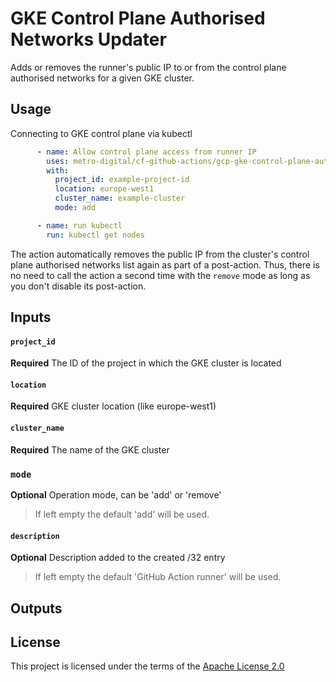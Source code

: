 # GKE Control Plane Authorised Networks Updater

Adds or removes the runner's public IP to or from the control plane authorised
networks for a given GKE cluster.

## Usage

Connecting to GKE control plane via kubectl

```yaml
      - name: Allow control plane access from runner IP
        uses: metro-digital/cf-github-actions/gcp-gke-control-plane-auth-networks-updater@v2
        with:
          project_id: example-project-id
          location: europe-west1
          cluster_name: example-cluster
          mode: add

      - name: run kubectl
        run: kubectl get nodes
```

The action automatically removes the public IP from the cluster's control plane
authorised networks list again as part of a post-action. Thus, there is no need
to call the action a second time with the `remove` mode as long as you don't
disable its post-action.

## Inputs

#### `project_id`

**Required** The ID of the project in which the GKE cluster is located

#### `location`

**Required** GKE cluster location (like europe-west1)

#### `cluster_name`

**Required** The name of the GKE cluster

### `mode`

**Optional** Operation mode, can be 'add' or 'remove'

> If left empty the default 'add' will be used.

#### `description`

**Optional** Description added to the created /32 entry

> If left empty the default 'GitHub Action runner' will be used.

## Outputs

## License

This project is licensed under the terms of the [Apache License 2.0](../LICENSE)
